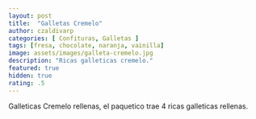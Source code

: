 ```yaml
---
layout: post
title:  "Galletas Cremelo"
author: czaldivarp
categories: [ Confituras, Galletas ]
tags: [fresa, chocolate, naranja, vainilla]
image: assets/images/galleta-cremelo.jpg
description: "Ricas galleticas cremelo."
featured: true
hidden: true
rating: .5
---
```


Galleticas Cremelo rellenas, el paquetico trae 4 ricas galleticas rellenas.
